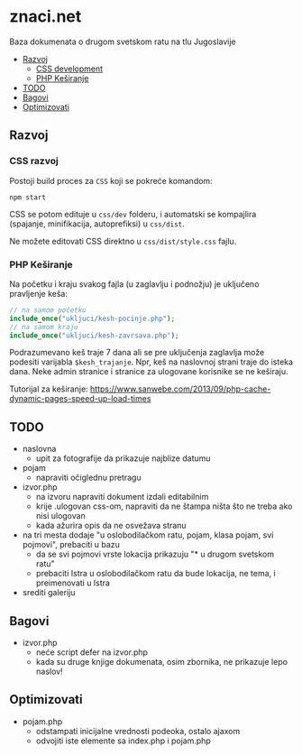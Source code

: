 # znaci.net

Baza dokumenata o drugom svetskom ratu na tlu Jugoslavije

- [Razvoj](#razvoj)
  - [CSS development](#css-development)
  - [PHP Keširanje](#php-ke%C5%A1iranje)
- [TODO](#todo)
- [Bagovi](#bagovi)
- [Optimizovati](#optimizovati)

## Razvoj

### CSS razvoj

Postoji build proces za `CSS` koji se pokreće komandom:
```
npm start
```

CSS se potom edituje u `css/dev` folderu, i automatski se kompajlira (spajanje, minifikacija, autoprefiksi) u `css/dist`.

Ne možete editovati CSS direktno u `css/dist/style.css` fajlu.

### PHP Keširanje

Na početku i kraju svakog fajla (u zaglavlju i podnožju) je uključeno pravljenje keša:

```php
// na samom početku
include_once("ukljuci/kesh-pocinje.php");
// na samom kraju
include_once("ukljuci/kesh-zavrsava.php");
```

Podrazumevano keš traje 7 dana ali se pre uključenja zaglavlja može podesiti varijabla `$kesh_trajanje`. Npr, keš na naslovnoj strani traje do isteka dana. Neke admin stranice i stranice za ulogovane korisnike se ne keširaju.

Tutorijal za keširanje: https://www.sanwebe.com/2013/09/php-cache-dynamic-pages-speed-up-load-times

## TODO
* naslovna
  * upit za fotografije da prikazuje najblize datumu
* pojam
  * napraviti očiglednu pretragu
* izvor.php
  * na izvoru napraviti dokument izdali editabilnim
  * krije .ulogovan css-om, napraviti da ne štampa ništa što ne treba ako nisi ulogovan
  * kada ažurira opis da ne osvežava stranu
* na tri mesta dodaje "u oslobodilačkom ratu, pojam, klasa pojam, svi pojmovi", prebaciti u bazu
  * da se svi pojmovi vrste lokacija prikazuju "* u drugom svetskom ratu"
  * prebaciti Istra u oslobodilačkom ratu da bude lokacija, ne tema, i preimenovati u Istra
* srediti galeriju

## Bagovi
* izvor.php
  * neće script defer na izvor.php
  * kada su druge knjige dokumenata, osim zbornika, ne prikazuje lepo naslov!

## Optimizovati

* pojam.php
  * odstampati inicijalne vrednosti podeoka, ostalo ajaxom
  * odvojiti iste elemente sa index.php i pojam.php
